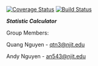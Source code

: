 [![Coverage Status](https://coveralls.io/repos/github/qtn3/IS219Statistic/badge.svg?branch=master)](https://coveralls.io/github/qtn3/IS219Statistic?branch=master)
[![Build Status](https://travis-ci.org/qtn3/IS219Statistic.svg?branch=master)](https://travis-ci.org/qtn3/IS219Statistic)

***Statistic Calculator***

Group Members:

Quang Nguyen - qtn3@njit.edu

Andy Nguyen - an543@njit.edu

